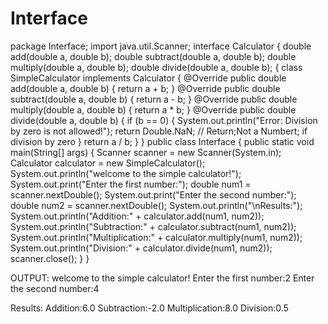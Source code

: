 # Interface
package Interface;
import java.util.Scanner;
interface Calculator {
double add(double a, double b);
double subtract(double a, double b);
double multiply(double a, double b);
double divide(double a, double b);
{
class SimpleCalculator implements Calculator {
@Override
public double add(double a, double b) {
return a + b;
}
@Override
public double subtract(double a, double b) {
return a - b;
}
@Override
public double multiply(double a, double b) {
return a * b;
}
@Override
public double divide(double a, double b) {
if (b == 0) {
System.out.println("Error: Division by zero is not allowed!");
return Double.NaN; // Return;Not a Numbert; if division by zero
}
return a / b;
}
}
public class Interface {
    public static void main(String[] args) {
        Scanner scanner = new Scanner(System.in);
Calculator calculator = new SimpleCalculator();
System.out.println("welcome to the simple calculator!");
System.out.print("Enter the first number:");
double num1 = scanner.nextDouble();
System.out.print("Enter the second number:");
double num2 = scanner.nextDouble();
System.out.println("\nResults:");
System.out.println("Addition:" + calculator.add(num1, num2));
System.out.println("Subtraction:"  + calculator.subtract(num1, num2));
System.out.println("Multiplication:"  + calculator.multiply(num1, num2));
System.out.println("Division:" + calculator.divide(num1, num2));
scanner.close();
}
    }

OUTPUT:
welcome to the simple calculator!
Enter the first number:2
Enter the second number:4

Results:
Addition:6.0
Subtraction:-2.0
Multiplication:8.0
Division:0.5
